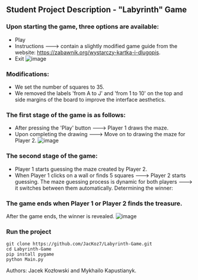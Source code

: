 ## Student Project Description - "Labyrinth" Game
### Upon starting the game, three options are available:
- Play
- Instructions ---> contain a slightly modified game guide from the website: https://zabawnik.org/wystarczy-kartka-i-dlugopis.
- Exit
![image](https://github.com/user-attachments/assets/6b46e89c-5591-472b-8fcd-b20d9bf587ef)


### Modifications:

- We set the number of squares to 35.
- We removed the labels 'from A to J' and 'from 1 to 10' on the top and side margins of the board to improve the interface aesthetics.
### The first stage of the game is as follows:

- After pressing the 'Play' button ---> Player 1 draws the maze.
- Upon completing the drawing ---> Move on to drawing the maze for Player 2.
  ![image](https://github.com/user-attachments/assets/152625f4-66ce-46b5-a9c7-b448b1f57701)

### The second stage of the game:

- Player 1 starts guessing the maze created by Player 2.
- When Player 1 clicks on a wall or finds 5 squares ---> Player 2 starts guessing.
The maze guessing process is dynamic for both players ---> it switches between them automatically.
Determining the winner:

### The game ends when Player 1 or Player 2 finds the treasure.
After the game ends, the winner is revealed.
![image](https://github.com/user-attachments/assets/ba0442c1-77e6-4ba5-97e3-63536c83799b)

### Run the project

```
git clone https://github.com/JacKoz7/Labyrinth-Game.git
cd Labyrinth-Game
pip install pygame
python Main.py
```

Authors: Jacek Kozłowski and Mykhailo Kapustianyk.
